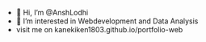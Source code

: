 - 👋 Hi, I’m @AnshLodhi
- 👀 I’m interested in Webdevelopment and Data Analysis
- visit me on kanekiken1803.github.io/portfolio-web


<!---
KanekiKen1803/KanekiKen1803 is a ✨ special ✨ repository because its `README.md` (this file) appears on your GitHub profile.
You can click the Preview link to take a look at your changes.
--->
